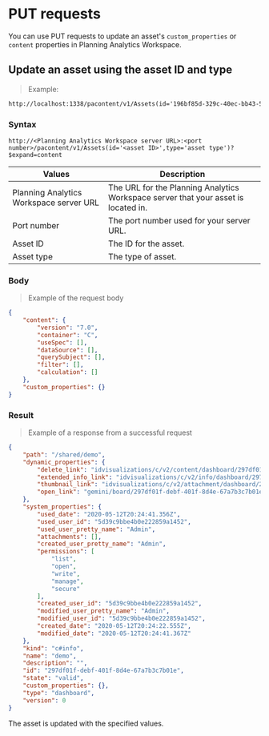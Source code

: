 # PUT requests
You can use PUT requests to update an asset's `custom_properties` or `content` properties in Planning Analytics Workspace.

## Update an asset using the asset ID and type

> Example:

```html
http://localhost:1338/pacontent/v1/Assets(id='196bf85d-329c-40ec-bb43-5098176197dd',type='dashboard')?$expand=content
```

### Syntax
`http://<Planning Analytics Workspace server URL>:<port number>/pacontent/v1/Assets(id='<asset ID>',type='asset type')?$expand=content`

Values | Description
---- | ------
Planning Analytics Workspace server URL | The URL for the Planning Analytics Workspace server that your asset is located in.
Port number | The port number used for your server URL.
Asset ID | The ID for the asset.
Asset type | The type of asset.

### Body

> Example of the request body

```json
{
    "content": {
        "version": "7.0",
        "container": "C",
        "useSpec": [],
        "dataSource": [],
        "querySubject": [],
        "filter": [],
        "calculation": []
    },
    "custom_properties": {}
}
```

### Result

> Example of a response from a successful request

```json
{
    "path": "/shared/demo",
    "dynamic_properties": {
        "delete_link": "idvisualizations/c/v2/content/dashboard/297df01f-debf-401f-8d4e-67a7b3c7b01e/",
        "extended_info_link": "idvisualizations/c/v2/info/dashboard/297df01f-debf-401f-8d4e-67a7b3c7b01e/?view=extended_info",
        "thumbnail_link": "idvisualizations/c/v2/attachment/dashboard/297df01f-debf-401f-8d4e-67a7b3c7b01e/?name=thumbnail",
        "open_link": "gemini/board/297df01f-debf-401f-8d4e-67a7b3c7b01e/?embed=ba1"
    },
    "system_properties": {
        "used_date": "2020-05-12T20:24:41.356Z",
        "used_user_id": "5d39c9bbe4b0e222859a1452",
        "used_user_pretty_name": "Admin",
        "attachments": [],
        "created_user_pretty_name": "Admin",
        "permissions": [
            "list",
            "open",
            "write",
            "manage",
            "secure"
        ],
        "created_user_id": "5d39c9bbe4b0e222859a1452",
        "modified_user_pretty_name": "Admin",
        "modified_user_id": "5d39c9bbe4b0e222859a1452",
        "created_date": "2020-05-12T20:24:22.555Z",
        "modified_date": "2020-05-12T20:24:41.367Z"
    },
    "kind": "c#info",
    "name": "demo",
    "description": "",
    "id": "297df01f-debf-401f-8d4e-67a7b3c7b01e",
    "state": "valid",
    "custom_properties": {},
    "type": "dashboard",
    "version": 0
}
```

The asset is updated with the specified values.